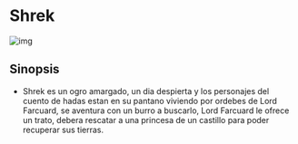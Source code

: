 # Shrek
![img](https://encrypted-tbn0.gstatic.com/images?q=tbn:ANd9GcQLMeiV9bPKYkWMZ52ixRIjYSHfdQndCGvX0w&usqp=CAU)
## Sinopsis
 - Shrek es un ogro amargado, un dia despierta y los personajes del cuento de hadas estan en su pantano viviendo por ordebes de Lord Farcuard, se aventura con un burro a buscarlo, Lord Farcuard le ofrece un trato, debera rescatar a una princesa de un castillo para poder recuperar sus tierras.